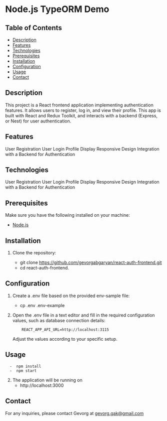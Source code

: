 # Node.js TypeORM Demo

## Table of Contents

- [Description](#Description)
- [Features](#Features)
- [Technologies](#Technologies)
- [Prerequisites](#prerequisites)
- [Installation](#installation)
- [Configuration](#configuration)
- [Usage](#usage)
- [Contact](#contact)

## Description

This project is a React frontend application implementing authentication features. It allows users to register, log in, and view their profile. This app is built with React and Redux Toolkit, and interacts with a backend (Express, or Nest) for user authentication.

## Features

User Registration
User Login
Profile Display
Responsive Design
Integration with a Backend for Authentication

## Technologies

User Registration
User Login
Profile Display
Responsive Design
Integration with a Backend for Authentication

## Prerequisites

Make sure you have the following installed on your machine:

- [Node.js](https://nodejs.org/)

## Installation

1. Clone the repository:

    - git clone https://github.com/gevorgabgaryan/react-auth-frontend.git
    - cd react-auth-frontend.

## Configuration

 1. Create a .env file based on the provided env-sample file:

    - cp .env .env-example

 2. Open the .env file in a text editor and fill
    in the required configuration values,
    such as database connection details:

    ```
        REACT_APP_API_URL=http://localhost:3115
    ```
    Adjust the values according to your specific setup.

## Usage

      -  npm install
      -  npm start
  2. The application will be running on
      -  http://localhost:3000

## Contact
   For any inquiries, please contact Gevorg
   at gevorg.gak@gmail.com